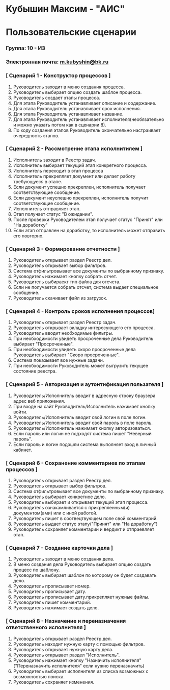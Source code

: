 # Кубышин Максим - "АИС"
# Пользовательские сценарии

### Группа: 10 - И3
### Электронная почта: m.kubyshin@bk.ru
### [ Сценарий 1 - Конструктор процессов ]
1. Руководитель заходит в меню создания процесса.
2. Руководитель выбирает опцию создать шаблон процесса.
3. Руководитель создает этапы процесса.
4. Для этапа Руководитель устанавливает описание и содержание.
5. Для этапа Руководитель устанавливает срок исполнения.
6. Для этапа Руководитель устанавливает название.
7. Для этапа Руководитель устанавливает исполнителя(необязательно и можно указать потом как в сценарии 8).
8. По ходу создания этапов Руководитель окончательно настраивает очередность этапов.


### [ Сценарий 2 - Рассмотрение этапа исполнитилем ]
1. Исполнитель заходит в Реестр задач.
2. Исполнитель выбирает текущий этап конкретного процесса.
3. Исполнитель переходит в этап процесса 
4. Исполнитель прекрепляет документ или делает работу требующуеся в этапе.
5. Если документ успешно прекреплен, исполнитель получает соответствующие сообщение.
6. Если документ неуспешно прекреплен, исполнитель получит соответствующие сообщение.
7. Исполнитель отправляет этап.
8. Этап получает статус "В ожидании".
9. После проверки Руководителем этап получает статус "Принят" или "На доработку"
10. Если этап отправлен на доработку, то исполнитель может отправить его повторно.
    

### [ Сценарий 3 - Формирование отчетности ]
1. Руководитель открывает раздел Реестр дел.
2. Руководитель открывает выбор фильтров.
3. Система отфильтровывает все документы по выбранному признаку.
4. Руководитель нажимает кнопку собрать отчет.
5. Руководитель выбираект тип файла для отсчета.
6. Если не получается собрать отсчет, система выдает специальное сообщение.
7. Руководитель скачивает файл из загрузок.


### [ Сценарий 4 - Контроль сроков исполнения процессов]
1. Руководитель открывает раздел Реестр задач.
2. Руководитель открывает вкладку интересующего его процесса.
3. Руководитель вводит необходимые фильтры. 
4. При необходимости увидеть просроченные дела Руководитель выбирает "Просроченные".
5. При необходимости увидеть скоро просроченные дела Руководитель выбирает "Скоро просроченные".
6. Система показывает все нужные задачи.
7. При необходимости Руководитель может выгрузить текущее состояние реестра.




### [ Сценарий 5 - Авторизация и аутонтификация пользателя ]
1. Руководитель/Исполнитель вводит в адресную строку браузера адрес веб приложения.
2. При входе на сайт Руководитель/Исполнитель нажимает кнопку войти.
3. Руководитель/Исполнитель вводит свой логин в поле логин.
4. Руководитель/Исполнитель вводит свой пароль в поле пароль.
5. Руководитель/Исполнитель нажимает кнопку авторизоваться.
6. Если пароль или логин не подходят система пишет "Неверный пароль".
7. Если пароль и логин подошли система выполняет вход в личный кабинет.
   

### [ Сценарий 6 - Сохранение комментариев по этапам процессов ]
1. Руководитель открывает раздел Реестр дел.
2. Руководитель открывает выбор фильтров.
3. Система отфильтровывает все документы по выбранному признаку.
4. Руководитель выбирает конкретное дело.
5. Руководитель выбирает и открывает текущий этап процесса.
6. Руководитель ознакамливается с прикрепленным(и) документом(ами) или с иной работой.
7. Руководитель пишет в соотвецтвующем поле свой комментарий.
8. Руководитель выдает статус этапу("Принят" или "На доработку")
9. Руководитель сохраняет комментарии и вердикт и отпраевляет этап.

### [ Сценарий 7 - Создание карточки дела ]
1. Руководитель заходит в меню создания дела.
2. В меню создания дела Руководитель выбирает опцию создать процесс по шаблону.
3. Руководитель выбирает шаблон по которому он будет создавать дело.
4. Руководитель прописывает номер.
5. Руководитель прописывает дату.
6. Руководитель прописывает дату.прикрепляет нужные файлы.
7. Руководитель пишет комментарий.
8. Руководитель нажимает создать дело.


### [ Сценарий 8 - Назначение и переназначения ответственного исполнителя ]
1. Руководитель открывает раздел Реестр дел.
2. Руководитель находит нужную карту с помощью фильтров.
3. Руководитель открывает нужную карту дела.
4. Руководитель открывает раздел "Исполнитель".
5. Руководитель нажимает кнопку "Назначить исполнителя"("Переназначить исполнителя" если нужно переназначить)
6. Руководитель выбирает исполнителя из списка возможных с возможностью поиска.
7. Руководитель сохраняет изменения.




